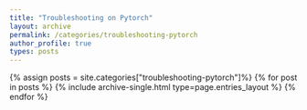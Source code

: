 ```yaml
---
title: "Troubleshooting on Pytorch"
layout: archive
permalink: /categories/troubleshooting-pytorch
author_profile: true
types: posts
---
```


{% assign posts = site.categories["troubleshooting-pytorch"]%}
{% for post in posts %}
  {% include archive-single.html type=page.entries_layout %}
{% endfor %}